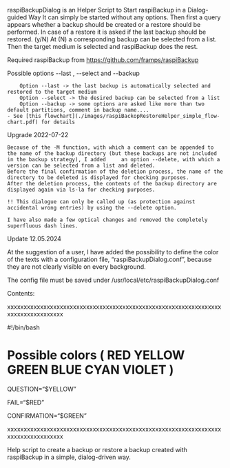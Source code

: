 raspiBackupDialog is an Helper Script to Start raspiBackup in a Dialog-guided Way
It can simply be started without any options. Then first a query appears whether a backup should be created or a restore should be performed. In case of a restore it is asked if the last backup should be restored. (y/N) At (N) a corresponding backup can be selected from a list. Then the target medium is selected and raspiBackup does the rest.

Required raspiBackup from https://github.com/framps/raspiBackup

 Possible options --last , --select and --backup

        Option --last -> the last backup is automatically selected and restored to the target medium
        Option --select -> the desired backup can be selected from a list
        Option --backup -> some options are asked like more than two default partitions, comment in backup name....    
    - See [this flowchart](./images/raspiBackopRestoreHelper_simple_flow-chart.pdf) for details

   Upgrade 2022-07-22

    Because of the -M function, with which a comment can be appended to the name of the backup directory (but these backups are not included in the backup strategy), I added     an option --delete, with which a version can be selected from a list and deleted.
    Before the final confirmation of the deletion process, the name of the directory to be deleted is displayed for checking purposes.
    After the deletion process, the contents of the backup directory are displayed again via ls-la for checking purposes.

    !! This dialogue can only be called up (as protection against accidental wrong entries) by using the --delete option.

    I have also made a few optical changes and removed the completely superfluous dash lines.



Update 12.05.2024 

At the suggestion of a user, I have added the possibility to define the color of the texts with a configuration file, “raspiBackupDialog.conf”, because they are not clearly visible on every background.

The config file must be saved under /usr/local/etc/raspiBackupDialog.conf

Contents:

xxxxxxxxxxxxxxxxxxxxxxxxxxxxxxxxxxxxxxxxxxxxxxxxxxxxxxxxxxxxxxxxxxxxxxxxxxxxxxxxxx

#!/bin/bash

# Possible colors ( RED YELLOW GREEN BLUE CYAN VIOLET )

QUESTION=“$YELLOW”

FAIL=“$RED”

CONFIRMATION=“$GREEN”

xxxxxxxxxxxxxxxxxxxxxxxxxxxxxxxxxxxxxxxxxxxxxxxxxxxxxxxxxxxxxxxxxxxxxxxxxxxxxxxxxx




   Help script to create a backup or restore a backup created with raspiBackup in a simple, dialog-driven way.




